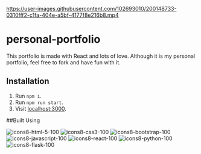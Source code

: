 
https://user-images.githubusercontent.com/102693010/200148733-0310fff2-c1fa-404e-a5bf-4177f8e216b8.mp4

# personal-portfolio

This portfolio is made with React and lots of love. Although it is my personal portfolio, feel free to fork and have fun with it.

## Installation

1. Run `npm i`.
2. Run `npm run start`.
3. Visit [localhost:3000](http://localhost:3000).

##Built Using

![icons8-html-5-100](https://user-images.githubusercontent.com/102693010/200149430-40e18800-41c5-43f0-89dc-819c744bfcb6.png)
![icons8-css3-100](https://user-images.githubusercontent.com/102693010/200149431-f272473a-b6a9-4db6-8492-36a4015fef07.png)
![icons8-bootstrap-100](https://user-images.githubusercontent.com/102693010/200149433-f490dc3b-1787-4e66-8dd3-a0db17f6169d.png)
![icons8-javascript-100](https://user-images.githubusercontent.com/102693010/200149436-1826b2b3-551d-40c5-b5da-439e06e15449.png)
![icons8-react-100](https://user-images.githubusercontent.com/102693010/200149438-5072405e-deba-4c40-9d40-f97b9b056638.png)
![icons8-python-100](https://user-images.githubusercontent.com/102693010/200149442-85a9a7b1-6574-40ab-b8ef-2e7ead5b8569.png)
![icons8-flask-100](https://user-images.githubusercontent.com/102693010/200149445-6add4b13-8fb7-49db-a7ae-f462e0988305.png)
